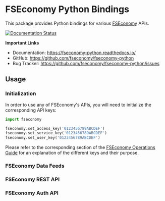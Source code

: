 # FSEconomy Python Bindings

This package provides Python bindings for various [FSEconomy](https://www.fseconomy.net) APIs.

[![Documentation Status](https://readthedocs.org/projects/fseconomy-python/badge/?version=latest)](https://fseconomy-python.readthedocs.io/en/latest/?badge=latest)

**Important Links**

* Documentation: https://fseconomy-python.readthedocs.io/
* GitHub: https://github.com/fseconomy/fseconomy-python
* Bug Tracker: https://github.com/fseconomy/fseconomy-python/issues

## Usage

### Initialization

In order to use any of FSEconomy's APIs, you will need to initialize 
the corresponding API keys:

```python
import fseconomy

fseconomy.set_access_key('0123456789ABCDEF')
fseconomy.set_service_key('0123456789ABCDEF')
fseconomy.set_user_key('0123456789ABCDEF')
```

Please refer to the corresponding section of the
[FSEconomy Operations Guide](https://sites.google.com/site/fseoperationsguide/data-feeds)
for an explanation of the different keys and their purpose.

### FSEconomy Data Feeds

### FSEconomy REST API

### FSEconomy Auth API
